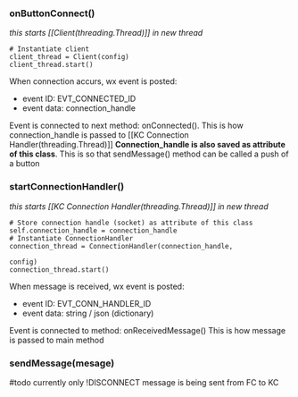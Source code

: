 
### onButtonConnect()
*this starts [[Client(threading.Thread)]] in new thread*

	# Instantiate client
	client_thread = Client(config)
	client_thread.start()

When connection accurs, wx event is posted:
- event ID: EVT_CONNECTED_ID
- event data: connection_handle

Event is connected to next method: onConnected().
This is how connection_handle is passed to [[KC Connection Handler(threading.Thread)]]
**Connection_handle is also saved as attribute of this class**. This is so that sendMessage() method can be called a push of a button

### startConnectionHandler()
*this starts [[KC Connection Handler(threading.Thread)]] in new thread*

	# Store connection handle (socket) as attribute of this class
	self.connection_handle = connection_handle
	# Instantiate ConnectionHandler
	connection_thread = ConnectionHandler(connection_handle,
																		config)
	connection_thread.start()

When message is received, wx event is posted:
- event ID: EVT_CONN_HANDLER_ID
- event data: string / json (dictionary)

Event is connected to method: onReceivedMessage()
This is how message is passed to main method

### sendMessage(mesage)
#todo
currently only !DISCONNECT message is being sent from FC to KC